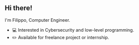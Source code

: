## Hi there! <!--👋 🖥️ -->

<!--
**filippodelministro/filippodelministro** is a ✨ _special_ ✨ repository because its `README.md` (this file) appears on your GitHub profile.

Here are some ideas to get you started:
- 🔭 I’m currently working on ...
- 🌱 I’m currently learning ...
- 👯 I’m looking to collaborate on ...
- 🤔 I’m looking for help with ...
- 💬 Ask me about ...
- 📫 How to reach me: ...
- 😄 Pronouns: ...
- ⚡ Fun fact: ...
-->

I'm Filippo, Computer Engineer.
- 💻 Interested in Cybersecurity and low-level programming.
- ✏️ Available for freelance project or internship.

